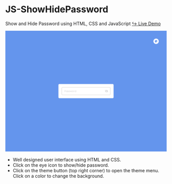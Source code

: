 # JS-ShowHidePassword

Show and Hide Password using HTML, CSS and JavaScript
<a href = "https://issakass.github.io/JS-ShowHidePassword/">↪ Live Demo</a>

<img src = "preview.png" alt="Preview image"/>

- Well designed user interface using HTML and CSS.
- Click on the eye icon to show/hide password.
- Click on the theme button (top right corner) to open the theme menu. Click on a color to change the background.
